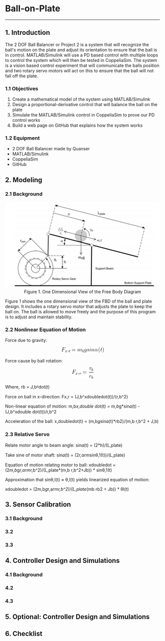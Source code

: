 # Ball-on-Plate
-----------------------------------------------------------------------------------------
## 1. Introduction
The 2 DOF Ball Balancer or Project 2 is a system that will recognize the ball's motion on the plate and adjust its orientation to ensure that the ball is in control. MATLAB/Simulink will use a PD based control with multiple loops to control the system which will then be tested in CoppeliaSim. The system is a vision based control experiment that will communicate the balls position and two rotary servo motors will act on this to ensure that the ball will not fall off the plate.
### 1.1 Objectives
1. Create a mathematical model of the system using MATLAB/Simulink
2. Design a proportional-derivative control that will balance the ball on the plate
3. Simulate the MATLAB/Simulink control in CoppeliaSim to prove our PD control works 
4. Build a web page on GitHub that explains how the system works
### 1.2 Equipment
- 2 DOF Ball Balancer made by Quanser
- MATLAB/Simulink
- CoppeliaSim
- GitHub

## 2. Modeling
### 2.1 Background
<p align='center'>
  <img src="Images/ball.jpg">
  Figure 1. One Dimensional View of the Free Body Diagram
  </p>
Figure 1 shows the one dimensional view of the FBD of the ball and plate design. It includes a rotary servo motor that adjusts the plate to keep the ball on. The ball is allowed to move freely and the purpose of this program is to adjust and maintain stability. 

### 2.2 Nonlinear Equation of Motion
Force due to gravity: 

<p align='center'>
  <img src="Equations/Equation 1.gif">
  </p>

Force cause by ball rotation:  
<p align='center'>
  <img src="Equations/Equations 2.png">
  </p>

Where, rb  = J,bᵝdot(t)

Force on ball in x-direction: Fx,r = (J,b^xdoubledot(t))/(r,b^2)


Non-linear equation of motion: m,b*x,double dot(t) = m,b*g*sin𝛼(t) - (J,b^xdouble dot(t))/r,b^2

Acceleration of the ball: x,doubledot(t) = (m,b*g*sin𝛼(t)*rb2)/(m,b r,b^2 + J,b)
### 2.3 Relative Servo 
Relate motor angle to beam angle: sin𝛼(t) = (2*h)/(L,plate)

Take sine of motor shaft: sin𝛼(t) = (2*r,arm*sinθ,1(t))/(L,plate)

Equation of motion relating motor to ball: xdoubledot = (2*m,b*g*r,arm*r,b^2)/(L,plate*(m,b r,b^2+Jb)) * sinθ,1(t)

Approximation that sinθ,l(t) ≈ θ,l(t) yields linearized equation of motion:

xdoubledot = (2m,b*g*r,arm*r,b^2)/(L,plate*(mb rb2 + Jb)) * θl(t)


## 3. Sensor Calibration
### 3.1 Background
### 3.2
### 3.3
## 4. Controller Design and Simulations
### 4.1 Background
### 4.2
### 4.3
## 5. Optional: Controller Design and Simulations

## 6. Checklist
